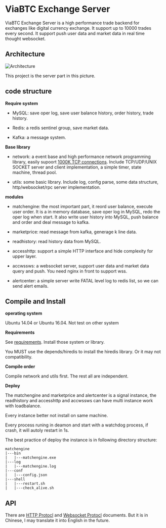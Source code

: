 # ViaBTC Exchange Server

ViaBTC Exchange Server is a high performance trade backend for exchanges like digital currency exchange. It support up to 10000 trades every second. It support push user data and market data in real time thought websocket.

## Architecture

![Architecture](https://user-images.githubusercontent.com/1209350/30948274-4e463044-a441-11e7-881b-b50ab903ed65.jpg)

This project is the server part in this picture.

## code structure

**Require system**

* MySQL: save oper log, save user balance history, order history, trade history.

* Redis: a redis sentinel group, save market data.

* Kafka: a message system. 

**Base library**

* network: a event base and high performance network programming library, easily supoort [1000K TCP connections](http://www.kegel.com/c10k.html). Include TCP/UDP/UNIX SOCKET server and client implementation, a simple timer, state machine, thread pool. 

* utils: some basic library. Include log, config parse, some data structure, http/websocket/rpc server implementation.

**modules**

* matchengine: the most important part, it reord user balance, execute user order. It is a in memory database, save oper log in MySQL, redo the oper log when start. It also write user history into MySQL, push balance and order and deal message to kafka.

* marketprice: read message from kafka, generage k line data.

* readhistory: read history data from MySQL.

* accesshttp: support a simple HTTP interface and hide complexity for upper layer.

* accwssws: a websocket server, support user data and market data query and push. You need nginx in front to support wss.

* alertcenter: a simple server write FATAL level log to redis list, so we can send alert emails.

## Compile and Install

**operating system**

Ubuntu 14.04 or Ubuntu 16.04. Not test on other system

**Requirements**

See [requirements](https://github.com/viabtc/viabtc_exchange_server/wiki/requirements). Install those system or library.

You MUST use the depends/hiredis to install the hiredis library. Or it may not compatibility.

**Compile order**

Compile network and utils first. The rest all are independent.

**Deploy**

The matchengine and marketprice and alertcenter is a signal instance, the readhistory and accesshttp and accwssws can have multi instance work with loadbalance.

Every instance better not install on same machine.

Every process runing in deamon and start with a watchdog process, if crash, it will autoly restart in 1s. 

The best practice of deploy the instance is in following directory structure:

```
matchengine
|---bin
|   |---matchengine.exe
|---log
|   |---matchengine.log
|---conf
|   |---config.json
|---shell
|   |---restart.sh
|   |---check_alive.sh
```

## API

There are [HTTP Protocl](https://github.com/viabtc/viabtc_exchange_server/wiki/HTTP-Protocol) and [Websocket Protocl](https://github.com/viabtc/viabtc_exchange_server/wiki/WebSocket-Protocol) documents. But it is in Chinese, I may translate it into English in the future.
